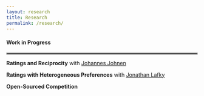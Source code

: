 ```yaml
---
layout: research
title: Research
permalink: /research/
---
```



#### Work in Progress
<hr style="border:2px solid gray">

**Ratings and Reciprocity** with [Johannes Johnen](https://sites.google.com/site/johannesjohneneconomist/home)

**Ratings with Heterogeneous Preferences** with [Jonathan Lafky](https://sites.google.com/site/jonathanlafky/home)

**Open-Sourced Competition** 

